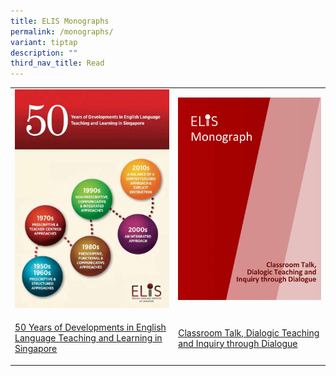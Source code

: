 ```yaml
---
title: ELIS Monographs
permalink: /monographs/
variant: tiptap
description: ""
third_nav_title: Read
---
```

<p></p>
<p></p>
<table>
<tbody>
<tr>
<td rowspan="1" colspan="1"><a class="isomer-image-wrapper" href="https://elis.moe.edu.sg/files/50_years_monograph.pdf"><img style="width: 100%" height="auto" width="100%" alt="Monograph_50 Years" src="/images/READ ICONS/Monograph_50_years_Read_Icon.jpg"></a>
</td>
<td rowspan="1" colspan="1"><a class="isomer-image-wrapper" href="https://elis.moe.edu.sg/files/Monograph_on_Classroom_Talk__Dialogic_Teaching_Publish.pdf"><img style="width: 100%" height="auto" width="100%" alt="Monograph_Classroom Talk, Dialogic Teaching and Inquiry through Dialogue" src="/images/READ ICONS/Monographs_Classroom_Talk.jpg"></a>
</td>
</tr>
<tr>
<td rowspan="1" colspan="1">
<p><a href="https://staging-lite.d20udr5muow6uk.amplifyapp.com/files/50_years_monograph.pdf" rel="noopener noreferrer nofollow" target="_blank"><u>50 Years of Developments in English Language Teaching and Learning in Singapore</u></a>
</p>
</td>
<td rowspan="1" colspan="1">
<p><a href="https://staging-lite.d20udr5muow6uk.amplifyapp.com/files/Monograph_on_Classroom_Talk__Dialogic_Teaching_Publish.pdf" rel="noopener noreferrer nofollow" target="_blank"><u>Classroom Talk, Dialogic Teaching and Inquiry through Dialogue</u></a>
</p>
</td>
</tr>
</tbody>
</table>
<p></p>